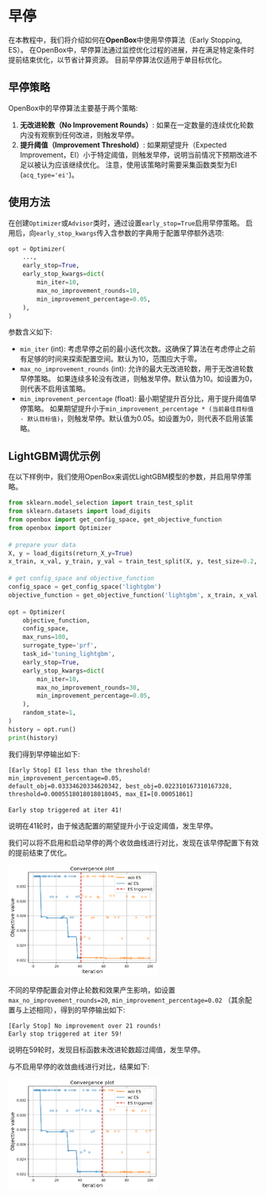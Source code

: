 # 早停

在本教程中，我们将介绍如何在**OpenBox**中使用早停算法（Early Stopping, ES）。
在OpenBox中，早停算法通过监控优化过程的进展，并在满足特定条件时提前结束优化，以节省计算资源。
目前早停算法仅适用于单目标优化。

## 早停策略

OpenBox中的早停算法主要基于两个策略:

1. **无改进轮数（No Improvement Rounds）**:
   如果在一定数量的连续优化轮数内没有观察到任何改进，则触发早停。
2. **提升阈值（Improvement Threshold）**:
   如果期望提升（Expected Improvement，EI）小于特定阈值，则触发早停，说明当前情况下预期改进不足以被认为应该继续优化。
   注意，使用该策略时需要采集函数类型为EI (`acq_type='ei'`)。

## 使用方法

在创建`Optimizer`或`Advisor`类时，通过设置`early_stop=True`启用早停策略。
启用后，向`early_stop_kwargs`传入含参数的字典用于配置早停额外选项:

```python
opt = Optimizer(
    ...,
    early_stop=True,
    early_stop_kwargs=dict(
        min_iter=10,
        max_no_improvement_rounds=10,
        min_improvement_percentage=0.05,
    ),
)
```

参数含义如下:

- `min_iter` (int): 考虑早停之前的最小迭代次数。这确保了算法在考虑停止之前有足够的时间来探索配置空间。默认为10，范围应大于零。
- `max_no_improvement_rounds` (int): 允许的最大无改进轮数，用于无改进轮数早停策略。
  如果连续多轮没有改进，则触发早停。默认值为10。如设置为0，则代表不启用该策略。
- `min_improvement_percentage` (float): 最小期望提升百分比，用于提升阈值早停策略。
  如果期望提升小于`min_improvement_percentage * (当前最佳目标值 - 默认目标值)`，则触发早停。默认值为0.05。如设置为0，则代表不启用该策略。

## LightGBM调优示例

在以下样例中，我们使用OpenBox来调优LightGBM模型的参数，并启用早停策略。

```python
from sklearn.model_selection import train_test_split
from sklearn.datasets import load_digits
from openbox import get_config_space, get_objective_function
from openbox import Optimizer

# prepare your data
X, y = load_digits(return_X_y=True)
x_train, x_val, y_train, y_val = train_test_split(X, y, test_size=0.2, stratify=y, random_state=1)

# get config_space and objective_function
config_space = get_config_space('lightgbm')
objective_function = get_objective_function('lightgbm', x_train, x_val, y_train, y_val)

opt = Optimizer(
    objective_function,
    config_space,
    max_runs=100,
    surrogate_type='prf',
    task_id='tuning_lightgbm',
    early_stop=True,
    early_stop_kwargs=dict(
        min_iter=10,
        max_no_improvement_rounds=30,
        min_improvement_percentage=0.05,
    ),
    random_state=1,
)
history = opt.run()
print(history)
```

我们得到早停输出如下:

```
[Early Stop] EI less than the threshold! min_improvement_percentage=0.05, 
default_obj=0.03334620334620342, best_obj=0.022310167310167328, 
threshold=0.0005518018018018045, max_EI=[0.00051861]

Early stop triggered at iter 41!
```

说明在41轮时，由于候选配置的期望提升小于设定阈值，发生早停。

我们可以将不启用和启动早停的两个收敛曲线进行对比，发现在该早停配置下有效的提前结束了优化。

<img src="../../imgs/es_percent_convergence.png" width="60%" class="align-center">

不同的早停配置会对停止轮数和效果产生影响，如设置`max_no_improvement_rounds=20`, `min_improvement_percentage=0.02`
（其余配置与上述相同），得到的早停输出如下:

```
[Early Stop] No improvement over 21 rounds!
Early stop triggered at iter 59!
```

说明在59轮时，发现目标函数未改进轮数超过阈值，发生早停。

与不启用早停的收敛曲线进行对比，结果如下:

<img src="../../imgs/es_round_convergence.png" width="60%" class="align-center">

